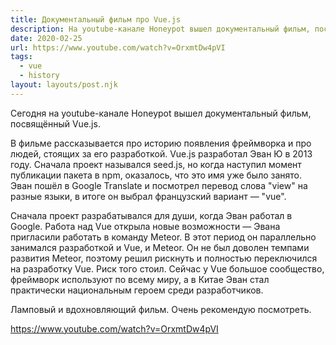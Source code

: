 ```yaml
---
title: Документальный фильм про Vue.js
description: На youtube-канале Honeypot вышел документальный фильм, посвящённый Vue.js
date: 2020-02-25
url: https://www.youtube.com/watch?v=OrxmtDw4pVI
tags:
  - vue
  - history
layout: layouts/post.njk
---
```

Сегодня на youtube-канале Honeypot вышел документальный фильм, посвящённый Vue.js.

В фильме рассказывается про историю появления фреймворка и про  людей, стоящих за его разработкой. Vue.js разработал Эван Ю в 2013 году. Сначала проект назывался seed.js, но когда наступил момент публикации пакета в npm, оказалось, что это имя уже было занято. Эван пошёл в Google Translate и посмотрел перевод слова "view" на разные языки, в итоге он выбрал французский вариант — "vue".

Сначала проект разрабатывался для души, когда Эван работал в Google. Работа над Vue открыла новые возможности — Эвана пригласили работать в команду Meteor. В этот период он параллельно занимался разработкой и Vue, и Meteor. Он не был доволен темпами развития Meteor, поэтому решил рискнуть и полностью переключился на разработку Vue. Риск того стоил. Сейчас у Vue большое сообщество, фреймворк используют по всему миру, а в Китае Эван стал практически национальным героем среди разработчиков.

Ламповый и вдохновляющий фильм. Очень рекомендую посмотреть.

https://www.youtube.com/watch?v=OrxmtDw4pVI
